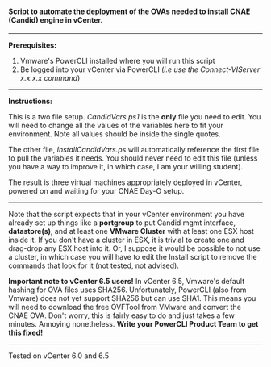 #### Script to automate the deployment of the OVAs needed to install CNAE (Candid) engine in vCenter.
---
**Prerequisites:**

1. Vmware's PowerCLI installed where you will run this script
2. Be logged into your vCenter via PowerCLI (*i.e use the Connect-VIServer x.x.x.x command*)
---

**Instructions:**

This is a two file setup.  *CandidVars.ps1* is the **only** file you need to edit.  You will need to change all the values of the variables here to fit your environment.  Note all values should be inside the single quotes.

The other file, *InstallCandidVars.ps* will automatically reference the first file to pull the variables it needs.  You should never need to edit this file (unless you have a way to improve it, in which case, I am your willing student).

The result is three virtual machines appropriately deployed in vCenter, powered on and waiting for your CNAE Day-O setup.

---
Note that the script expects that in your vCenter environment you have already set up things like a **portgroup** to put Candid mgmt interface, **datastore(s)**, and at least one **VMware Cluster** with at least one ESX host inside it.  If you don't have a cluster in ESX, it is trivial to create one and drag-drop any ESX host into it.  Or, I suppose it would be possible to not use a cluster, in which case you will have to edit the Install script to remove the commands that look for it (not tested, not advised).

**Important note to vCenter 6.5 users!** In vCenter 6.5, Vmware's default hashing for OVA files uses SHA256.  Unfortunately, PowerCLI (also from Vmware) does not yet support SHA256 but can use SHA1.  This means you will need to download the free OVFTool from VMware and convert the CNAE OVA.  Don't worry, this is fairly easy to do and just takes a few minutes.  Annoying nonetheless.  **Write your PowerCLI Product Team to get this fixed!**

---
Tested on vCenter 6.0 and 6.5
